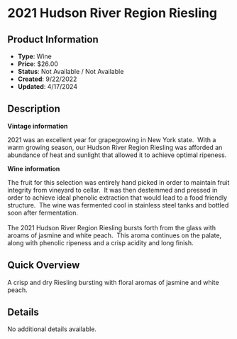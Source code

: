 # 2021 Hudson River Region Riesling

## Product Information
- **Type**: Wine
- **Price**: $26.00
- **Status**: Not Available / Not Available
- **Created**: 9/22/2022
- **Updated**: 4/17/2024

## Description
<p><strong>Vintage information</strong></p>
<p>2021 was an excellent year for grapegrowing in New York state.&nbsp; With a warm growing season, our Hudson River Region Riesling was afforded an abundance of heat and sunlight that allowed it to achieve optimal ripeness.&nbsp;</p>
<p><strong>Wine information</strong></p>
<p>The fruit for this selection was entirely hand picked in order to maintain fruit integrity from vineyard to cellar.&nbsp; It was then destemmed and pressed in order to achieve ideal phenolic extraction that would lead to a food friendly structure.&nbsp; The wine was fermented cool in stainless steel tanks and bottled soon after fermentation.&nbsp;<br /><br />The 2021 Hudson River Region Riesling bursts forth from the glass with aroams of jasmine and white peach.&nbsp; This aroma continues on the palate, along with phenolic ripeness and a crisp acidity and long finish.&nbsp;&nbsp;</p>

## Quick Overview
A crisp and dry Riesling bursting with floral aromas of jasmine and white peach.

## Details
No additional details available.
